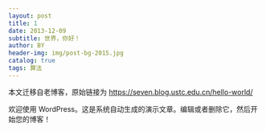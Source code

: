 ```yaml
---
layout: post
title: 1
date: 2013-12-09
subtitle: 世界，你好！
author: BY
header-img: img/post-bg-2015.jpg
catalog: true
tags: 算法
---
```


本文迁移自老博客，原始链接为 <https://seven.blog.ustc.edu.cn/hello-world/>

欢迎使用 WordPress。这是系统自动生成的演示文章。编辑或者删除它，然后开始您的博客！
